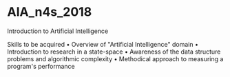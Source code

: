 # AIA_n4s_2018
Introduction to Artificial Intelligence

Skills to be acquired
•	Overview of "Artificial Intelligence" domain 
•	Introduction to research in a state-space 
•	Awareness of the data structure problems and algorithmic complexity 
•	Methodical approach to measuring a program's performance 
